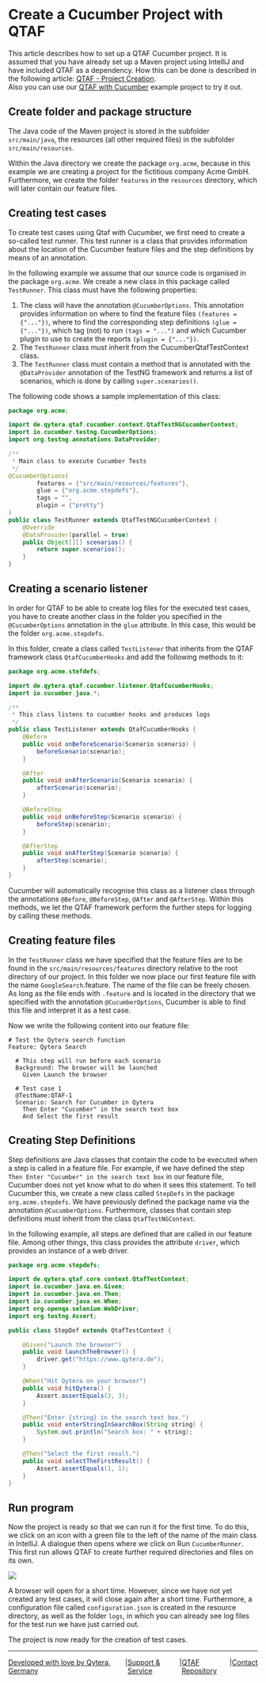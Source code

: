 # Create a Cucumber Project with QTAF

This article describes how to set up a QTAF Cucumber project. It is assumed that you have already set up a Maven project using IntelliJ and have included QTAF as a dependency. How this can be done is described in the following article: <a href="/articles/New_QTAF_Project.html" target="_blank">QTAF - Project Creation</a>.<br />
Also you can use our <a href="https://github.com/Qytera-Gmbh/QTAFCucumberProject" target="_blank">QTAF with Cucumber</a> example project to try it out.

## Create folder and package structure

The Java code of the Maven project is stored in the subfolder `src/main/java`, the resources (all other required files) in the subfolder `src/main/resources`.

Within the Java directory we create the package `org.acme`, because in this example we are creating a project for the fictitious company Acme GmbH. Furthermore, we create the folder `features` in the `resources` directory, which will later contain our feature files.

## Creating test cases

To create test cases using Qtaf with Cucumber, we first need to create a so-called test runner. This test runner is a class that provides information about the location of the Cucumber feature files and the step definitions by means of an annotation.

In the following example we assume that our source code is organised in the package `org.acme`. We create a new class in this package called `TestRunner`. This class must have the following properties:

1. The class will have the annotation `@CucumberOptions`. This annotation provides information on where to find the feature files `(features = {"..."})`, where to find the corresponding step definitions `(glue = {"..."})`, which tag (not) to run `(tags = "...")` and which Cucumber plugin to use to create the reports `(plugin = {"..."})`.
2. The `TestRunner` class must inherit from the CucumberQtafTestContext class.
3. The `TestRunner` class must contain a method that is annotated with the `@DataProvider` annotation of the TestNG framework and returns a list of scenarios, which is done by calling `super.scenarios()`.

The following code shows a sample implementation of this class:

```java
package org.acme;

import de.qytera.qtaf.cucumber.context.QtafTestNGCucumberContext;
import io.cucumber.testng.CucumberOptions;
import org.testng.annotations.DataProvider;

/**
 * Main class to execute Cucumber Tests
 */
@CucumberOptions(
        features = {"src/main/resources/features"},
        glue = {"org.acme.stepdefs"},
        tags = "",
        plugin = {"pretty"}
)
public class TestRunner extends QtafTestNGCucumberContext {
    @Override
    @DataProvider(parallel = true)
    public Object[][] scenarios() {
        return super.scenarios();
    }
}
```

## Creating a scenario listener

In order for QTAF to be able to create log files for the executed test cases, you have to create another class in the folder you specified in the `@CucumberOptions` annotation in the `glue` attribute. In this case, this would be the folder `org.acme.stepdefs`. 

In this folder, create a class called `TestListener` that inherits from the QTAF framework class `QtafCucumberHooks` and add the following methods to it:

```java
package org.acme.stefdefs;

import de.qytera.qtaf.cucumber.listener.QtafCucumberHooks;
import io.cucumber.java.*;

/**
 * This class listens to cucumber hooks and produces logs
 */
public class TestListener extends QtafCucumberHooks {
    @Before
    public void onBeforeScenario(Scenario scenario) {
        beforeScenario(scenario);
    }

    @After
    public void onAfterScenario(Scenario scenario) {
        afterScenario(scenario);
    }

    @BeforeStep
    public void onBeforeStep(Scenario scenario) {
        beforeStep(scenario);
    }

    @AfterStep
    public void onAfterStep(Scenario scenario) {
        afterStep(scenario);
    }
}
```

Cucumber will automatically recognise this class as a listener class through the annotations `@Before`, `@BeforeStep`, `@After` and `@AfterStep`. Within this methods, we let the QTAF framework perform the further steps for logging by calling these methods.

## Creating feature files

In the `TestRunner` class we have specified that the feature files are to be found in the `src/main/resources/features` directory relative to the root directory of our project. In this folder we now place our first feature file with the name `GoogleSearch`.feature. The name of the file can be freely chosen. As long as the file ends with `.feature` and is located in the directory that we specified with the annotation `@CucumberOptions`, Cucumber is able to find this file and interpret it as a test case.

Now we write the following content into our feature file:

```gherkin
# Test the Qytera search function
Feature: Qytera Search
  
  # This step will run before each scenario
  Background: The browser will be launched
    Given Launch the browser

  # Test case 1
  @TestName:QTAF-1
  Scenario: Search for Cucumber in Qytera
    Then Enter "Cucumber" in the search text box
    And Select the first result
```

## Creating Step Definitions

Step definitions are Java classes that contain the code to be executed when a step is called in a feature file. For example, if we have defined the step `Then Enter "Cucumber" in the search text box` in our feature file, Cucumber does not yet know what to do when it sees this statement. To tell Cucumber this, we create a new class called `StepDefs` in the package `org.acme.stepdefs`. We have previously defined the package name via the annotation `@CucumberOptions`. Furthermore, classes that contain step definitions must inherit from the class `QtafTestNGContext`.

In the following example, all steps are defined that are called in our feature file. Among other things, this class provides the attribute `driver`, which provides an instance of a web driver.

```java
package org.acme.stepdefs;

import de.qytera.qtaf.core.context.QtafTestContext;
import io.cucumber.java.en.Given;
import io.cucumber.java.en.Then;
import io.cucumber.java.en.When;
import org.openqa.selenium.WebDriver;
import org.testng.Assert;

public class StepDef extends QtafTestContext {

    @Given("Launch the browser")
    public void launchTheBrowser() {
        driver.get("https://www.qytera.de");
    }

    @When("Hit Qytera on your browser")
    public void hitQytera() {
        Assert.assertEquals(3, 3);
    }

    @Then("Enter {string} in the search text box.")
    public void enterStringInSearchBox(String string) {
        System.out.println("Search box: " + string);
    }

    @Then("Select the first result.")
    public void selectTheFirstResult() {
        Assert.assertEquals(1, 1);
    }
}
```

## Run program

Now the project is ready so that we can run it for the first time. To do this, we click on an icon with a green file to the left of the name of the main class in IntelliJ. A dialogue then opens where we click on Run `CucumberRunner`. This first run allows QTAF to create further required directories and files on its own.

<img src="https://qytera-gmbh.github.io/img/cucumber/cucumber_testrunner_exec.jpg" />

A browser will open for a short time. However, since we have not yet created any test cases, it will close again after a short time. Furthermore, a configuration file called `configuration.json` is created in the resource directory, as well as the folder `logs`, in which you can already see log files for the test run we have just carried out.

The project is now ready for the creation of test cases.

<hr>
<div style="display: flex; flex-direction: row; justify-content: space-between">
  <a href="https://www.qytera.de" target="_blank">Developed with love by Qytera, Germany</a>
  <span>|</span>
  <a href="https://www.qytera.de/testautomatisierung-workshop" target="_blank">Support & Service</a>
  <span>|</span>
  <a href="https://github.com/Qytera-Gmbh/QTAF" target="_blank">QTAF Repository</a>
  <span>|</span>
  <a href="https://www.qytera.de/kontakt" target="_blank">Contact</a><br>
</div>
